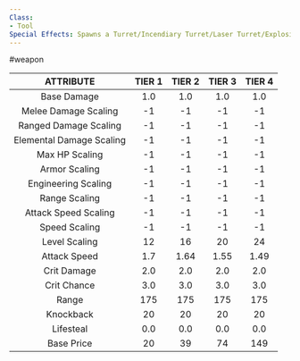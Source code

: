 ```yaml
---
Class:
- Tool
Special Effects: Spawns a Turret/Incendiary Turret/Laser Turret/Explosive Turret
---
```

#weapon

| **ATTRIBUTE**| **TIER 1**| **TIER 2**| **TIER 3**| **TIER 4** |
| :---: | :---: | :---: | :---: | :---:  |
| Base Damage | 1.0   | 1.0   | 1.0   | 1.0  |
| Melee Damage Scaling | -1   | -1   | -1   | -1  |
| Ranged Damage Scaling | -1   | -1   | -1   | -1  |
| Elemental Damage Scaling | -1   | -1   | -1   | -1  |
| Max HP Scaling | -1   | -1   | -1   | -1  |
| Armor Scaling | -1   | -1   | -1   | -1  |
| Engineering Scaling | -1   | -1   | -1   | -1  |
| Range Scaling | -1   | -1   | -1   | -1  |
| Attack Speed Scaling | -1   | -1   | -1   | -1  |
| Speed Scaling | -1   | -1   | -1   | -1  |
| Level Scaling | 12   | 16   | 20   | 24  |
| Attack Speed | 1.7   | 1.64   | 1.55   | 1.49  |
| Crit Damage | 2.0   | 2.0   | 2.0   | 2.0  |
| Crit Chance | 3.0   | 3.0   | 3.0   | 3.0  |
| Range | 175   | 175   | 175   | 175  |
| Knockback | 20   | 20   | 20   | 20  |
| Lifesteal | 0.0   | 0.0   | 0.0   | 0.0  |
| Base Price | 20   | 39   | 74   | 149  |
